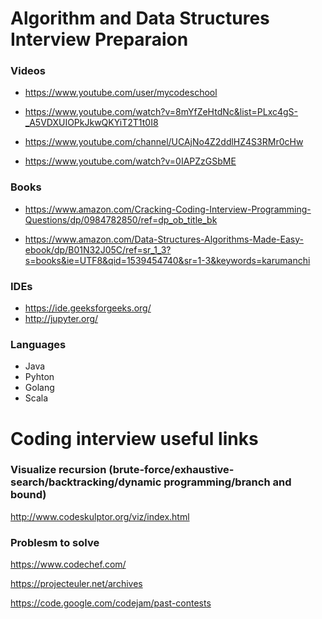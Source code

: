 # Algorithm and Data Structures Interview Preparaion  

### Videos 

- https://www.youtube.com/user/mycodeschool

- https://www.youtube.com/watch?v=8mYfZeHtdNc&list=PLxc4gS-_A5VDXUIOPkJkwQKYiT2T1t0I8

- https://www.youtube.com/channel/UCAjNo4Z2ddlHZ4S3RMr0cHw
 
- https://www.youtube.com/watch?v=0IAPZzGSbME

### Books
- https://www.amazon.com/Cracking-Coding-Interview-Programming-Questions/dp/0984782850/ref=dp_ob_title_bk

- https://www.amazon.com/Data-Structures-Algorithms-Made-Easy-ebook/dp/B01N32J05C/ref=sr_1_3?s=books&ie=UTF8&qid=1539454740&sr=1-3&keywords=karumanchi


### IDEs
- https://ide.geeksforgeeks.org/
- http://jupyter.org/

### Languages
- Java
- Pyhton 
- Golang
- Scala


# Coding interview useful links

### Visualize recursion (brute-force/exhaustive-search/backtracking/dynamic programming/branch and bound)
http://www.codeskulptor.org/viz/index.html


### Problesm to solve 

https://www.codechef.com/

https://projecteuler.net/archives

https://code.google.com/codejam/past-contests
